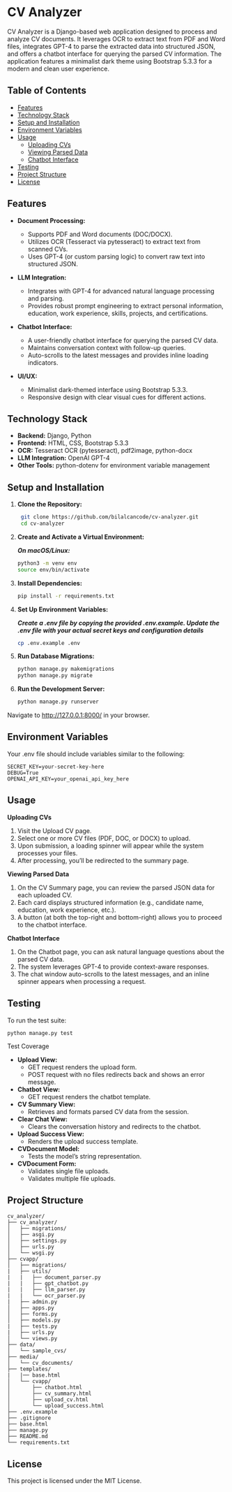 # CV Analyzer

CV Analyzer is a Django-based web application designed to process and analyze CV documents. It leverages OCR to extract text from PDF and Word files, integrates GPT-4 to parse the extracted data into structured JSON, and offers a chatbot interface for querying the parsed CV information. The application features a minimalist dark theme using Bootstrap 5.3.3 for a modern and clean user experience.

## Table of Contents

- [Features](#features)
- [Technology Stack](#technology-stack)
- [Setup and Installation](#setup-and-installation)
- [Environment Variables](#environment-variables)
- [Usage](#usage)
  - [Uploading CVs](#uploading-cvs)
  - [Viewing Parsed Data](#viewing-parsed-data)
  - [Chatbot Interface](#chatbot-interface)
- [Testing](#testing)
- [Project Structure](#project-structure)
- [License](#license)

## Features

- **Document Processing:**  
  - Supports PDF and Word documents (DOC/DOCX).
  - Utilizes OCR (Tesseract via pytesseract) to extract text from scanned CVs.
  - Uses GPT-4 (or custom parsing logic) to convert raw text into structured JSON.

- **LLM Integration:**  
  - Integrates with GPT-4 for advanced natural language processing and parsing.
  - Provides robust prompt engineering to extract personal information, education, work experience, skills, projects, and certifications.

- **Chatbot Interface:**  
  - A user-friendly chatbot interface for querying the parsed CV data.
  - Maintains conversation context with follow-up queries.
  - Auto-scrolls to the latest messages and provides inline loading indicators.

- **UI/UX:**  
  - Minimalist dark-themed interface using Bootstrap 5.3.3.
  - Responsive design with clear visual cues for different actions.

## Technology Stack

- **Backend:** Django, Python
- **Frontend:** HTML, CSS, Bootstrap 5.3.3
- **OCR:** Tesseract OCR (pytesseract), pdf2image, python-docx
- **LLM Integration:** OpenAI GPT-4
- **Other Tools:** python-dotenv for environment variable management

## Setup and Installation

1. **Clone the Repository:**

   ```bash
    git clone https://github.com/bilalcancode/cv-analyzer.git
    cd cv-analyzer

2. **Create and Activate a Virtual Environment:**

    ***On macOS/Linux:***

    ```bash
    python3 -m venv env
    source env/bin/activate

3. **Install Dependencies:**

    ```bash
    pip install -r requirements.txt

4. **Set Up Environment Variables:**

    ***Create a .env file by copying the provided .env.example. Update the .env file with your actual secret keys and configuration details***
    
    ```bash
    cp .env.example .env

5. **Run Database Migrations:**

    ```bash
    python manage.py makemigrations
    python manage.py migrate

6. **Run the Development Server:**

    ```bash
    python manage.py runserver

Navigate to http://127.0.0.1:8000/ in your browser.

## Environment Variables
Your .env file should include variables similar to the following:

    SECRET_KEY=your-secret-key-here
    DEBUG=True
    OPENAI_API_KEY=your_openai_api_key_here

## Usage

**Uploading CVs**

1. Visit the Upload CV page.
2. Select one or more CV files (PDF, DOC, or DOCX) to upload.
3. Upon submission, a loading spinner will appear while the system processes your files.
4. After processing, you’ll be redirected to the summary page.

**Viewing Parsed Data**

1. On the CV Summary page, you can review the parsed JSON data for each uploaded CV.
2. Each card displays structured information (e.g., candidate name, education, work experience, etc.).
3. A button (at both the top-right and bottom-right) allows you to proceed to the chatbot interface.

**Chatbot Interface**

1. On the Chatbot page, you can ask natural language questions about the parsed CV data.
2. The system leverages GPT-4 to provide context-aware responses.
3. The chat window auto-scrolls to the latest messages, and an inline spinner appears when processing a request.

## Testing
To run the test suite:

    python manage.py test

Test Coverage

- **Upload View:**
  - GET request renders the upload form.
  - POST request with no files redirects back and shows an error message.
- **Chatbot View:**
  - GET request renders the chatbot template.
- **CV Summary View:**
  - Retrieves and formats parsed CV data from the session.
- **Clear Chat View:**
  - Clears the conversation history and redirects to the chatbot.
- **Upload Success View:**
  - Renders the upload success template.
- **CVDocument Model:**
  - Tests the model’s string representation.
- **CVDocument Form:**
  - Validates single file uploads.
  - Validates multiple file uploads.


## Project Structure

    cv_analyzer/
    ├── cv_analyzer/
    │   ├── migrations/
    │   ├── asgi.py
    │   ├── settings.py
    │   ├── urls.py
    │   └── wsgi.py
    ├── cvapp/
    │   ├── migrations/
    |   ├── utils/
    |   |   ├── document_parser.py
    |   |   ├── gpt_chatbot.py
    |   |   ├── llm_parser.py
    |   |   └── ocr_parser.py
    |   ├── admin.py
    │   ├── apps.py
    │   ├── forms.py
    │   ├── models.py
    |   ├── tests.py
    |   ├── urls.py
    │   └── views.py
    ├── data/
    │   └── sample_cvs/
    ├── media/
    │   └── cv_documents/
    ├── templates/
    |   |── base.html
    │   └── cvapp/
    │       ├── chatbot.html
    │       ├── cv_summary.html
    │       ├── upload_cv.html
    │       └── upload_success.html
    ├── .env.example
    ├── .gitignore
    ├── base.html
    ├── manage.py
    ├── README.md
    └── requirements.txt


## License

This project is licensed under the MIT License.

